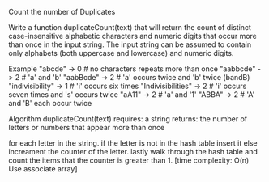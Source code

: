 Count the number of Duplicates

Write a function duplicateCount(text) that will return the count of distinct case-insensitive alphabetic characters and numeric digits that occur more than once in the input string. The input string can be assumed to contain only alphabets (both uppercase and lowercase) and numeric digits.

Example
"abcde" -> 0 # no characters repeats more than once
"aabbcde" -> 2 # 'a' and 'b'
"aabBcde" -> 2 # 'a' occurs twice and 'b' twice (bandB)
"indivisibility" -> 1 # 'i' occurs six times
"Indivisibilities" -> 2 # 'i' occurs seven times and 's' occurs twice
"aA11" -> 2 # 'a' and '1'
"ABBA" -> 2 # 'A' and 'B' each occur twice

Algorithm duplicateCount(text)
requires: a string
returns: the number of letters or numbers that appear more than once

for each letter in the string. if the letter is not in the hash table insert it else increament the counter of the letter.
lastly walk through the hash table and count the items that the counter is greater than 1. [time complexity: O(n) Use associate array]